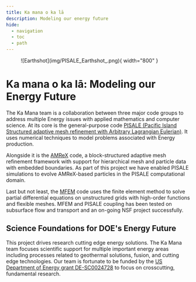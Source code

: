 ```yaml
---
title: Ka mana o ka lā
description: Modeling our energy future
hide:
  - navigation
  - toc
  - path
---
```

<figure markdown="span">
  ![Earthshot](img/PISALE_Earthshot_.png){ width="800" }
</figure>

# Ka mana o ka lā: Modeling our Energy Future
The Ka Mana team is a collaboration between three major code groups to address multiple Energy issues with applied mathematics and computer science. At its core is the general-purpose code [PISALE (Pacific Island Structured adaptive mesh refinement with Arbitrary Lagrangian Eulerian)](https://pisale.bitbucket.io/). It uses numerical techniques to model problems associated with Energy production.

Alongside it is the [AMReX](https://amrex-codes.github.io/amrex/) code, a block-structured adaptive mesh refinement framework with support for hierarchical mesh and particle data with embedded boundaries. As part of this project we have enabled PISALE simulations to evolve AMReX-based particles in the PISALE computational domain.

Last but not least, the [MFEM](https://mfem.org/) code uses the finite element method to solve partial differential equations on unstructured grids with high-order functions and flexible meshes. MFEM and PISALE coupling has been tested on subsurface flow and transport and an on-going NSF project successfully.

## Science Foundations for DOE's Energy Future
This project drives research cutting edge energy solutions. The Ka Mana team focuses scientific support for multiple important energy areas including processes related to geothermal solutions, fusion, and cutting edge technologies.
Our team is fortunate to be funded by the [US Department of Energy grant DE-SC0024728](https://science.osti.gov/Initiatives/SCEarthshots/Foundations) to focus on crosscutting, fundamental research.
